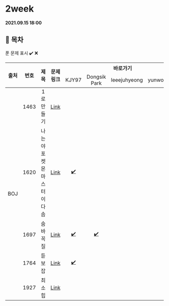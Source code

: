 # 2week

**2021.09.15 18:00**

## :bookmark_tabs: 목차

푼 문제 표시 ✔️ ❌

<table>
    <thead align="center">
        <tr>
            <th rowspan ="2" >출처</th>
            <th rowspan ="2">번호</th>
            <th rowspan ="2">제목</th>
            <th rowspan ="2">문제링크</th>
            <th colspan ="4">바로가기</th>
        </tr>
         <tr>
            <td>KJY97</td>
            <td>Dongsik Park</td>
            <td>leeejuhyeong</td>
            <td>yunwonjeong</td>
        </tr>
    </thead>
    <tbody  align="center">
    	<tr>
    		<td rowspan="5">BOJ</td>
    		<td>1463</td>
    		<td>1로 만들기</td>
    		<td><a href="https://www.acmicpc.net/problem/1463">Link</a></td>
            <td><a href=""></a></td>
            <td><a href=""></a></td>
            <td><a href=""></a></td>
            <td><a href=""> </a></td>
    	</tr>
    	<tr>
    		<td>1620</td>
    		<td>나는야 포켓몬 마스터 이다솜</td>
    		<td><a href="https://www.acmicpc.net/problem/1620">Link</a></td>
    		<td><a href="KJY97/BOJ_1620.java">✔️</a></td>
    		<td><a href=""> </a></td>
    		<td><a href=""> </a></td>
    		<td><a href=""> </a></td>
    	</tr>
      <tr>
    		<td>1697</td>
    		<td>숨바꼭질</td>
    		<td><a href="https://www.acmicpc.net/problem/1697">Link</a></td>
    		<td><a href="KJY97/BOJ_1697.java">✔️</a></td>
    		<td><a href="DONGSIIK/1697.java">✔️</a></td>
    		<td><a href=""> </a></td>
    		<td><a href=""> </a></td>
    	</tr>
      <tr>
    		<td>1764</td>
    		<td>듣보잡</td>
    		<td><a href="https://www.acmicpc.net/problem/1764">Link</a></td>
    		<td><a href="KJY97/BOJ_1764.java">✔️</a></td>
    		<td><a href=""> </a></td>
    		<td><a href=""> </a></td>
    		<td><a href=""> </a></td>
    	</tr>
      <tr>
    		<td>1927</td>
    		<td>최소 힙</td>
    		<td><a href="https://www.acmicpc.net/problem/1927">Link</a></td>
    		<td><a href=""> </a></td>
    		<td><a href=""> </a></td>
    		<td><a href=""> </a></td>
    		<td><a href=""> </a></td>
    	</tr>
    </tbody>
</table>



